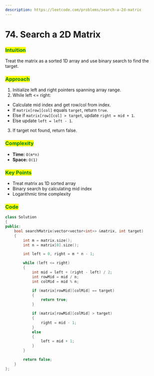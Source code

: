 ```yaml
---
description: https://leetcode.com/problems/search-a-2d-matrix
---
```


# 74. Search a 2D Matrix

### <mark style="color:green;">Intuition</mark>

Treat the matrix as a sorted 1D array and use binary search to find the target.

### <mark style="color:green;">Approach</mark>

1. Initialize left and right pointers spanning array range.
2. While left <= right:

* Calculate mid index and get row/col from index.
* If `matrix[row][col]` equals `target`, return `true`.
* Else if `matrix[row][col] > target`, update `right = mid + 1`.
* Else update `left = left - 1`.

3. If target not found, return false.

### <mark style="color:green;">Complexity</mark>

* **Time:** `O(m*n)`
* **Space:** `O(1)`

### <mark style="color:green;">Key Points</mark>

* Treat matrix as 1D sorted array
* Binary search by calculating mid index
* Logarithmic time complexity

### <mark style="color:green;">**Code**</mark>

```cpp
class Solution
{
public:
    bool searchMatrix(vector<vector<int>> &matrix, int target)
    {
        int m = matrix.size();
        int n = matrix[0].size();

        int left = 0, right = m * n - 1;

        while (left <= right)
        {
            int mid = left + (right - left) / 2;
            int rowMid = mid / n;
            int colMid = mid % n;

            if (matrix[rowMid][colMid] == target)
            {
                return true;
            }

            if (matrix[rowMid][colMid] > target)
            {
                right = mid - 1;
            }
            else
            {
                left = mid + 1;
            }
        }

        return false;
    }
};
```
